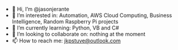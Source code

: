 - 👋 Hi, I’m @jasonjerante
- 👀 I’m interested in: Automation, AWS Cloud Computing, Business Intelligence, Random Raspberry Pi projects
- 🌱 I’m currently learning: Python, VB and C#
- 💞️ I’m looking to collaborate on: nothing at the moment
- 📫 How to reach me: jkpstuve@outlook.com

<!---
jasonjerante/jasonjerante is a ✨ special ✨ repository because its `README.md` (this file) appears on your GitHub profile.
You can click the Preview link to take a look at your changes.
--->
